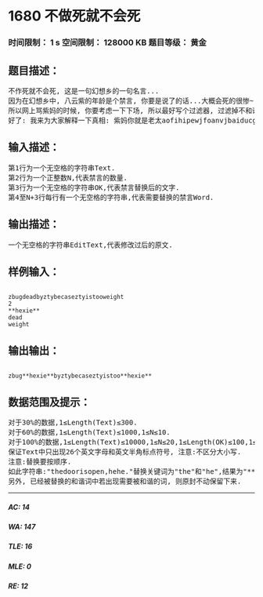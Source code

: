 # 1680 不做死就不会死   
### 时间限制： 1 s     空间限制： 128000 KB     题目等级： 黄金  
## 题目描述：  

<pre>
不作死就不会死, 这是一句幻想乡的一句名言...
因为在幻想乡中, 八云紫的年龄是个禁言, 你要是说了的话...大概会死的很惨~(有以下可能: 被按头在键盘上脸滚键盘[这个已经算好的了], 被丢到一群罪袋中[你懂得会被哲♂学], 被丢到太阳或者海王星上[...我什么都不知道])
所以网上骂紫妈的时候, 你要考虑一下下场, 所以最好写个过滤器, 过滤掉不和谐的东西防止大家作死.
好了: 我来为大家解释一下真相: 紫妈你就是老太aofihipewjfoanvjbaiducgm ciiuhfviojffhshdakdhjragrhfwedh
</pre>
  
  
## 输入描述：  

<pre>
第1行为一个无空格的字符串Text.  
第2行为一个正整数N,代表禁言的数量.  
第3行为一个无空格的字符串OK,代表禁言替换后的文字.  
第4至N+3行每行有一个无空格的字符串,代表需要替换的禁言Word.
</pre>
  
  
## 输出描述：  

<pre>
一个无空格的字符串EditText,代表修改过后的原文.
</pre>
  
  
## 样例输入：  

<pre><code>
zbugdeadbyztybecaseztyistooweight  
2  
**hexie**  
dead  
weight
</code></pre>
  
  
## 输出输出：  

<pre><code>
zbug**hexie**byztybecaseztyistoo**hexie**
</code></pre>
  
  
## 数据范围及提示：  

<pre>
对于30%的数据,1≤Length(Text)≤300.  
对于60%的数据,1≤Length(Text)≤1000,1≤N≤10.  
对于100%的数据,1≤Length(Text)≤10000,1≤N≤20,1≤Length(OK)≤100,1≤Length(Word)≤100.  
保证Text中只出现26个英文字母和英文半角标点符号, 注意:不区分大小写.  
注意:替换要按顺序.  
如此字符串:"thedoorisopen,hehe."替换关键词为"the"和"he",结果为"***",需要先将"the"换成"***",然后再把"he"换成"***",则替换结果为"***doorisopen,******.",而不是"t***doorisopen,******.".  
另外, 已经被替换的和谐词中若出现需要被和谐的词, 则原封不动保留下来. 
</pre>
  
  
***  

##### AC: 14  
##### WA: 147  
##### TLE: 16  
##### MLE: 0  
##### RE: 12  
